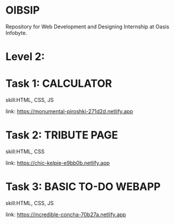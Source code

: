 # OIBSIP
Repository for Web Development and Designing Internship at Oasis Infobyte.

# Level 2:
# Task 1: CALCULATOR
  skill:HTML, CSS, JS
  
 link: https://monumental-piroshki-271d2d.netlify.app
 
# Task 2: TRIBUTE PAGE
  skill:HTML, CSS
  
 link: https://chic-kelpie-e9bb0b.netlify.app
 
 
# Task 3: BASIC TO-DO WEBAPP
  skill:HTML, CSS, JS
  
 link: https://incredible-concha-70b27a.netlify.app
